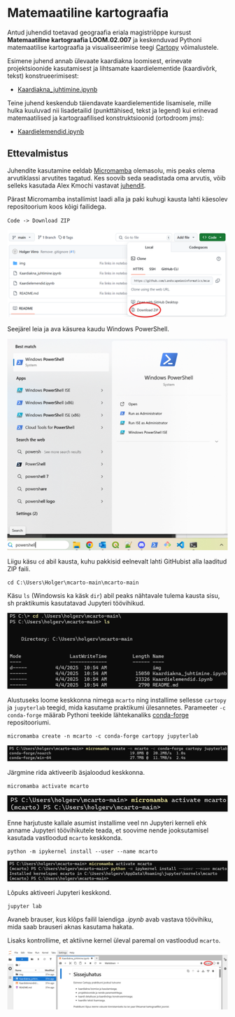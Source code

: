 # Matemaatiline kartograafia

Antud juhendid toetavad geograafia eriala magistriõppe kursust <b>Matemaatiline kartograafia LOOM.02.007</b> ja keskenduvad Pythoni matemaatilise kartograafia ja visualiseerimise teegi [Cartopy](https://scitools.org.uk/cartopy/docs/latest/) võimalustele.

Esimene juhend annab ülevaate kaardiakna loomisest, erinevate projektsioonide kasutamisest ja lihtsamate kaardielementide (kaardivõrk, tekst) konstrueerimisest:
* [Kaardiakna_juhtimine.ipynb](https://github.com/LandscapeGeoinformatics/mcarto/blob/main/Kaardiakna_juhtimine.ipynb)

Teine juhend keskendub täiendavate kaardielementide lisamisele, mille hulka kuuluvad nii lisadetailid (punkttähised, tekst ja legend) kui erinevad matemaatilised ja kartograafilised konstruktsioonid (ortodroom jms):
* [Kaardielemendid.ipynb](https://github.com/LandscapeGeoinformatics/mcarto/blob/main/Kaardielemendid.ipynb)

## Ettevalmistus

Juhendite kasutamine eeldab [Micromamba](https://mamba.readthedocs.io/en/latest/) olemasolu, mis peaks olema arvutiklassi arvutites tagatud. Kes soovib seda seadistada oma arvutis, võib selleks kasutada Alex Kmochi vastavat [juhendit](https://kodu.ut.ee/~kmoch/geopython2023/Py_00/Installing_Micromamba.html).

Pärast Micromamba installimist laadi alla ja paki kuhugi kausta lahti käesolev repositoorium koos kõigi failidega.

`Code -> Download ZIP`

![download_zip](img/download_zip.png)

Seejärel leia ja ava käsurea kaudu Windows PowerShell.

![powershell](img/powershell.png)

Liigu käsu `cd` abil kausta, kuhu pakkisid eelnevalt lahti GitHubist alla laaditud ZIP faili.

```
cd C:\Users\Holger\mcarto-main\mcarto-main
```

Käsu `ls` (Windowsis ka käsk `dir`) abil peaks nähtavale tulema kausta sisu, sh praktikumis kasutatavad Jupyteri töövihikud.

![folder](img/folder.png)

Alustuseks loome keskkonna nimega `mcarto` ning installime sellesse `cartopy` ja `jupyterlab` teegid, mida kasutame praktikumi ülesannetes. Parameeter `-c conda-forge` määrab Pythoni teekide lähtekanaliks [conda-forge](https://conda-forge.org/) repositooriumi.

```
micromamba create -n mcarto -c conda-forge cartopy jupyterlab
```

![create_env](img/create_env.png)

Järgmine rida aktiveerib äsjaloodud keskkonna.

```
micromamba activate mcarto
```

![activate_env](img/activate_env.png)

Enne harjutuste kallale asumist installime veel nn Jupyteri kerneli ehk anname Jupyteri töövihikutele teada, et soovime nende jooksutamisel kasutada vastloodud `mcarto` keskkonda.

```
python -m ipykernel install --user --name mcarto
```

![install_kernel](img/install_kernel.png)

Lõpuks aktiveeri Jupyteri keskkond.

```
jupyter lab
```

Avaneb brauser, kus klõps failil laiendiga *.ipynb* avab vastava töövihiku, mida saab brauseri aknas kasutama hakata.

Lisaks kontrollime, et aktiivne kernel üleval paremal on vastloodud `mcarto`.

![browser](img/browser.png)
